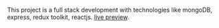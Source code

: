 This project is a full stack development with technologies like mongoDB, express, redux toolkit, reactjs. [live preview](https://dazzling-easley-ee20a9.netlify.app/).
